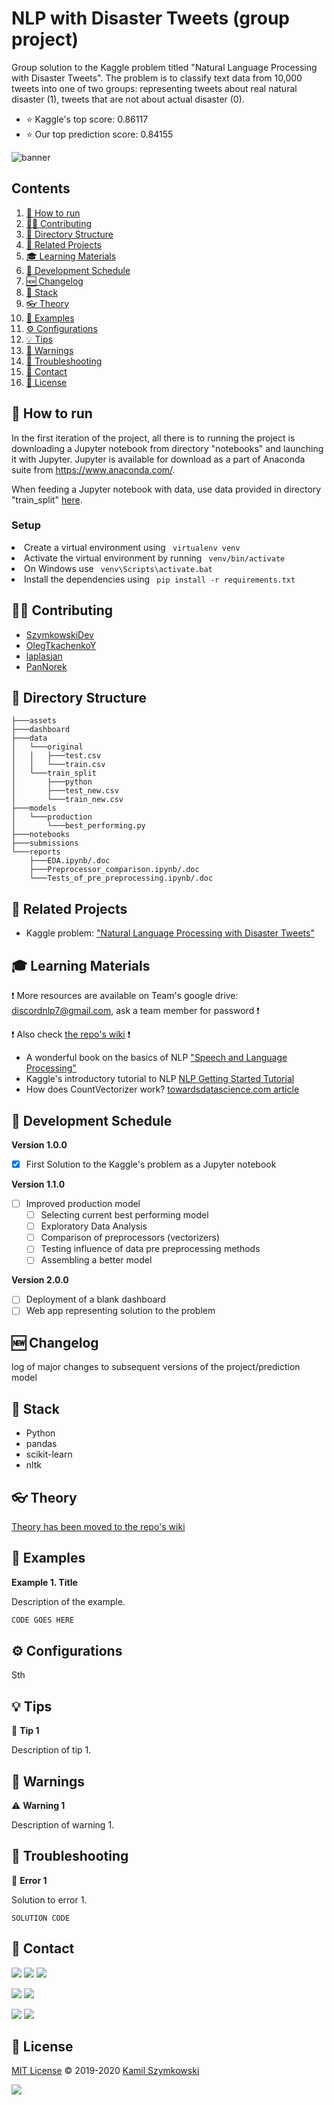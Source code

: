 
# NLP with Disaster Tweets (group project)
Group solution to the Kaggle problem titled "Natural Language Processing with Disaster Tweets". The problem is to classify text data from 10,000 tweets into one of two groups: representing tweets about real natural disaster (1), tweets that are not about actual disaster (0).

* ⭐ Kaggle's top score:           0.86117
* ⭐ Our top prediction score:     0.84155

![banner](https://github.com/SzymkowskiDev/nlp-disaster-tweets/blob/master/assets/banner.PNG?raw=true)

## Contents
1. [🚀 How to run](#-How-to-run)
2. [👨‍💻 Contributing](#-Contributing)
3. [📂 Directory Structure](#-Directory-Structure)
4. [🔗 Related Projects](#-Related-Projects)
5. [🎓 Learning Materials](#-Learning-Materials)
6. [📅 Development Schedule](#-Development-Schedule)
7. [🆕 Changelog](#-Changelog)
8. [🤖 Stack](#-Stack)
9. [👓 Theory](#-Theory)
10. [📝 Examples](#-Examples)
11. [⚙ Configurations](#-Configurations)
12. [💡 Tips](#-Tips)
13. [🚧 Warnings](#-Warnings)
14. [🧰 Troubleshooting](#-Troubleshooting)
15. [📧 Contact](#-Contact)
16. [📄 License](#-License)

## 🚀 How to run
In the first iteration of the project, all there is to running the project is downloading a Jupyter notebook from directory "notebooks" and launching it with Jupyter.
Jupyter is available for download as a part of Anaconda suite from https://www.anaconda.com/.

When feeding a Jupyter notebook with data, use data provided in directory "train_split" [here](https://github.com/SzymkowskiDev/nlp-disaster-tweets/tree/master/data/train_split).

### Setup
<li>Create a virtual environment using <code> virtualenv venv </code>
<li>Activate the virtual environment by running <code> venv/bin/activate </code>
<li>On Windows use <code> venv\Scripts\activate.bat </code>
<li>Install the dependencies using <code> pip install -r requirements.txt </code>

## 👨‍💻 Contributing
* [SzymkowskiDev](https://github.com/SzymkowskiDev)
* [OlegTkachenkoY](https://github.com/OlegTkachenkoY)
* [laplasjan](https://github.com/laplasjan)
* [PanNorek](https://github.com/PanNorek)

## 📂 Directory Structure
    ├───assets
    ├───dashboard
    ├───data
    │   └───original
    │   │   ├───test.csv
    │   │   └───train.csv
    │   └───train_split
    │       ├───python
    │       ├───test_new.csv
    │       └───train_new.csv
    ├───models
    │   └───production
    │       └───best_performing.py
    ├───notebooks
    ├───submissions
    └───reports
        ├───EDA.ipynb/.doc
        ├───Preprocessor_comparison.ipynb/.doc
        └───Tests_of_pre_preprocessing.ipynb/.doc

## 🔗 Related Projects
* Kaggle problem: ["Natural Language Processing with Disaster Tweets"](https://www.kaggle.com/competitions/nlp-getting-started/overview)

## 🎓 Learning Materials
❗ More resources are available on Team's google drive: discordnlp7@gmail.com, ask a team member for password ❗
    
❗ Also check [the repo's wiki](https://github.com/SzymkowskiDev/nlp-disaster-tweets/wiki) ❗
    
* A wonderful book on the basics of NLP ["Speech and Language Processing"](https://web.stanford.edu/~jurafsky/slp3/)
* Kaggle's introductory tutorial to NLP [NLP Getting Started Tutorial](https://www.kaggle.com/code/philculliton/nlp-getting-started-tutorial/notebook)
* How does CountVectorizer work? [towardsdatascience.com article](https://towardsdatascience.com/basics-of-countvectorizer-e26677900f9c)


## 📅 Development Schedule
**Version 1.0.0**

- [X] First Solution to the Kaggle's problem as a Jupyter notebook
    
**Version 1.1.0**

- [ ] Improved production model
    - [ ] Selecting current best performing model
    - [ ] Exploratory Data Analysis
    - [ ] Comparison of preprocessors (vectorizers)
    - [ ] Testing influence of data pre preprocessing methods
    - [ ] Assembling a better model
    
**Version 2.0.0**

- [ ] Deployment of a blank dashboard
- [ ] Web app representing solution to the problem

## 🆕 Changelog
log of major changes to subsequent versions of the project/prediction model

## 🤖 Stack
* Python
* pandas
* scikit-learn
* nltk

## 👓 Theory
[Theory has been moved to the repo's wiki](https://github.com/SzymkowskiDev/nlp-disaster-tweets/wiki)

## 📝 Examples
**Example 1. Title**

Description of the example.
```javascript
CODE GOES HERE
```
  
## ⚙ Configurations
Sth

## 💡 Tips
💭 **Tip 1**

Description of tip 1.

## 🚧 Warnings

⚠️ **Warning 1**

Description of warning 1.

## 🧰 Troubleshooting
🚩 **Error 1**

Solution to error 1.

``` SOLUTION CODE ```

## 📧 Contact
[![](https://img.shields.io/twitter/url?label=/kamil-szymkowski/&logo=linkedin&logoColor=%230077B5&style=social&url=https%3A%2F%2Fwww.linkedin.com%2Fin%2Fkamil-szymkowski%2F)](https://www.linkedin.com/in/kamil-szymkowski/) [![](https://img.shields.io/twitter/url?label=@szymkowskidev&logo=medium&logoColor=%23292929&style=social&url=https%3A%2F%2Fmedium.com%2F%40szymkowskidev)](https://medium.com/@szymkowskidev) [![](https://img.shields.io/twitter/url?label=/SzymkowskiDev&logo=github&logoColor=%23292929&style=social&url=https%3A%2F%2Fgithub.com%2FSzymkowskiDev)](https://github.com/SzymkowskiDev)

 [![](https://img.shields.io/twitter/url?label=/joanna-michalska/&logo=linkedin&logoColor=%230077B5&style=social&url=https%3A%2F%2Fwww.linkedin.com%2Fin%2FJoanna-Michalska%2F)](https://www.linkedin.com/in/joannamichalska17/) [![](https://img.shields.io/twitter/url?label=/laplasjan&logo=github&logoColor=%23292929&style=social&url=https%3A%2F%2Fgithub.com%2Flaplasjan)](https://github.com/laplasjan)
 
 [![](https://img.shields.io/twitter/url?label=/rafal-nojek/&logo=linkedin&logoColor=%230077B5&style=social&url=https%3A%2F%2Fwww.linkedin.com%2in%2rafaln97%2F)](https://www.linkedin.com/in/rafaln97/) [![](https://img.shields.io/twitter/url?label=/PanNorek&logo=github&logoColor=%23292929&style=social&url=https%3A%2F%2Fgithub.com%2FPanNorek)](https://github.com/PanNorek)
## 📄 License
[MIT License](https://choosealicense.com/licenses/mit/) ©️ 2019-2020 [Kamil Szymkowski](https://github.com/SzymkowskiDev "Get in touch!")

[![](https://img.shields.io/badge/license-MIT-green?style=plastic)](https://choosealicense.com/licenses/mit/)





